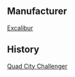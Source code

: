 ## Manufacturer

[Excalibur](https://www.excaliburaircraft.com/)

## History

[Quad City Challenger](https://en.wikipedia.org/wiki/Quad_City_Challenger)
